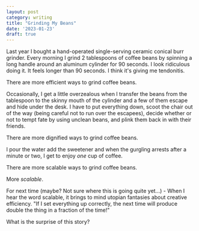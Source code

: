 ```yaml
---
layout: post
category: writing
title: "Grinding My Beans"
date: '2023-01-23'
draft: true
---
```


Last year I bought a hand-operated single-serving ceramic conical burr grinder. Every morning I grind 2 tablespoons of coffee beans by spinning a long handle around an aluminum cylinder for 90 seconds. I look ridiculous doing it. It feels longer than 90 seconds. I think it's giving me tendonitis.

There are more efficient ways to grind coffee beans.

Occasionally, I get a little overzealous when I transfer the beans from the tablespoon to the skinny mouth of the cylinder and a few of them escape and hide under the desk. I have to put everything down, scoot the chair out of the way (being careful not to run over the escapees), decide whether or not to tempt fate by using unclean beans, and plink them back in with their friends.

There are more dignified ways to grind coffee beans.

I pour the water add the sweetener and when the gurgling arrests after a minute or two, I get to enjoy _one_ cup of coffee.

There are more scalable ways to grind coffee beans.

More _scalable_.



For next time (maybe? Not sure where this is going quite yet...) - When I hear the word scalable, it brings to mind utopian fantasies about creative efficiency. "If I set everything up correctly, the next time will produce double the thing in a fraction of the time!"


What is the surprise of this story?